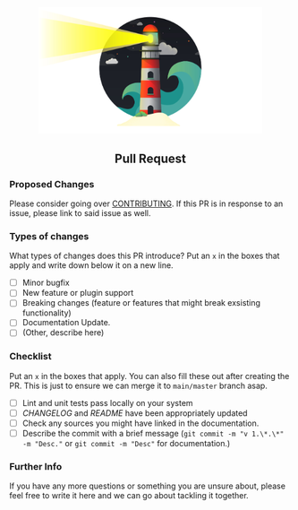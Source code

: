 <p align="center"><img src="https://github.com/lighthaus-theme/lighthaus/blob/master/assets/lighthaus-illustration.jpg?raw=true" width=400></p>
<h2 align="center">Pull Request</h2>

<h3 align="left">Proposed Changes</h3>

Please consider going over [CONTRIBUTING](https://github.com/lighthaus-theme/lighthaus/blob/master/CONTRIBUTING.md).
If this PR is in response to an issue, please link to said issue as well.

<h3 align="left">Types of changes</h3>

What types of changes does this PR introduce?
Put an `x` in the boxes that apply and write down below it on a new line.

- [ ] Minor bugfix
- [ ] New feature or plugin support
- [ ] Breaking changes (feature or features that might break exsisting functionality)
- [ ] Documentation Update.
- [ ] (Other, describe here)

<h3 align="left">Checklist</h3>

Put an `x` in the boxes that apply. You can also fill these out after creating the PR. This is just to ensure we can merge it to `main/master` branch asap.

- [ ] Lint and unit tests pass locally on your system
- [ ] _CHANGELOG_ and _README_ have been appropriately updated 
- [ ] Check any sources you might have linked in the documentation.
- [ ] Describe the commit with a brief message (`git commit -m "v 1.\*.\*" -m "Desc."` or `git commit -m "Desc"` for documentation.)

<h3 align="left">Further Info</h3>

If you have any more questions or something you are unsure about, please feel free to write it here and we can go about tackling it together. 
